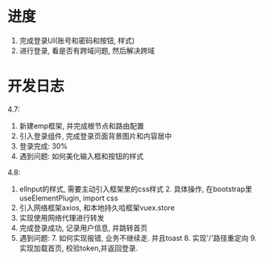 # 进度
1. 完成登录UI(账号和密码和按钮, 样式)
2. 进行登录, 看是否有跨域问题, 然后解决跨域

# 开发日志
4.7:
1. 新建emp框架, 并完成根节点和路由配置
2. 引入登录组件, 完成登录页面背景图片和内容居中
3. 登录完成: 30%
4. 遇到问题: 如何美化输入框和按钮的样式

4.8:
1. elInput的样式, 需要主动引入框架里的css样式
   2. 具体操作, 在bootstrap里useElementPlugin, import css
3. 引入网络框架axios, 和本地持久哈框架vuex.store
4. 实现使用网络代理进行转发
5. 完成登录成功, 记录用户信息, 并跳转首页
6. 遇到问题:
   7. 如何实现报错, 业务不继续走. 并且toast
   8. 实现'/'路径重定向
   9. 实现加载首页, 校验token,并返回登录.